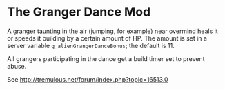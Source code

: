 The Granger Dance Mod
=====================

A granger taunting in the air (jumping, for example) near overmind heals
it or speeds it building by a certain amount of HP. The amount is set in
a server variable `g_alienGrangerDanceBonus`; the default is 11.

All grangers participating in the dance get a build timer set to prevent abuse.

See http://tremulous.net/forum/index.php?topic=16513.0


